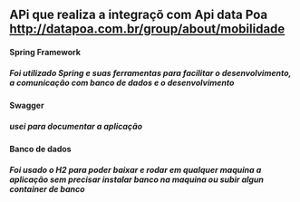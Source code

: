 ## APi que realiza a integraçõ com Api data Poa http://datapoa.com.br/group/about/mobilidade

#### Spring Framework
##### Foi utilizado Spring e suas ferramentas para facilitar o desenvolvimento, a comunicação com banco de dados e o desenvolvimento

#### Swagger 
##### usei para documentar a aplicação 

#### Banco de dados 

##### Foi usado o H2  para poder baixar e rodar em qualquer maquina a aplicação sem precisar  instalar banco na maquina ou subir algun container de banco











